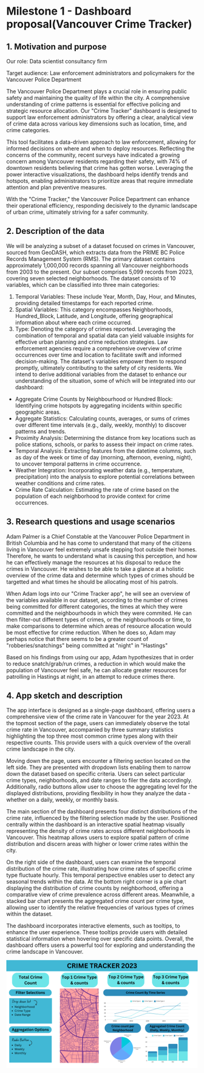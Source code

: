 # Milestone 1 - Dashboard proposal(Vancouver Crime Tracker)

## 1. Motivation and purpose
Our role: Data scientist consultancy firm

Target audience: Law enforcement administrators and policymakers for the Vancouver Police Department

 The Vancouver Police Department plays a crucial role in ensuring public safety and maintaining the quality of life within the city.  A comprehensive understanding of crime patterns is essential for effective policing and strategic resource allocation. Our "Crime Tracker" dashboard is designed to support law enforcement administrators by offering a clear, analytical view of crime data across various key dimensions such as location, time, and crime categories.

This tool facilitates a data-driven approach to law enforcement, allowing for informed decisions on where and when to deploy resources. Reflecting the concerns of the community, recent surveys have indicated a growing concern among Vancouver residents regarding their safety, with 74% of downtown residents believing that crime has gotten worse. Leveraging the power interactive visualizations, the dashboard helps identify trends and hotspots, enabling administrators to prioritize areas that require immediate attention and plan preventive measures.

With the "Crime Tracker," the Vancouver Police Department can enhance their operational efficiency, responding decisively to the dynamic landscape of urban crime, ultimately striving for a safer community.

## 2. Description of the data
We will be analyzing a subset of a dataset focused on crimes in Vancouver, sourced from GeoDASH, which extracts data from the PRIME BC Police Records Management System (RMS). The primary dataset contains approximately 1,000,000 records spanning all Vancouver neighborhoods from 2003 to the present. Our subset comprises 5,099 records from 2023, covering seven selected neighborhoods.
The dataset consists of 10 variables, which can be classified into three main categories:
1. Temporal Variables: These include Year, Month, Day, Hour, and Minutes, providing detailed timestamps for each reported crime.   
2. Spatial Variables: This category encompasses Neighborhoods, Hundred_Block, Latitude, and Longitude, offering geographical information about where each crime occurred.  
3. Type: Denoting the category of crimes reported.
Leveraging the combination of temporal and spatial data can yield valuable insights for effective urban planning and crime reduction strategies. Law enforcement agencies require a comprehensive overview of crime occurrences over time and location to facilitate swift and informed decision-making. The dataset's variables empower them to respond promptly, ultimately contributing to the safety of city residents.
We intend to derive additional variables from the dataset to enhance our understanding of the situation, some of which will be integrated into our dashboard:
- Aggregate Crime Counts by Neighbourhood or Hundred Block: Identifying crime hotspots by aggregating incidents within specific geographic areas.
- Aggregate Statistics: Calculating counts, averages, or sums of crimes over different time intervals (e.g., daily, weekly, monthly) to discover patterns and trends.
- Proximity Analysis: Determining the distance from key locations such as police stations, schools, or parks to assess their impact on crime rates.
- Temporal Analysis: Extracting features from the datetime columns, such as day of the week or time of day (morning, afternoon, evening, night), to uncover temporal patterns in crime occurrence.
- Weather Integration: Incorporating weather data (e.g., temperature, precipitation) into the analysis to explore potential correlations between weather conditions and crime rates.
- Crime Rate Calculation: Estimating the rate of crime based on the population of each neighborhood to provide context for crime occurrences.


## 3. Research questions and usage scenarios

Adam Palmer is a Chief Constable at the Vancouver Police Department in British Columbia and he has come to understand that many of the citizens living in Vancouver feel extremely unsafe stepping foot outside their homes. Therefore, he wants to understand what is causing this perception, and how he can effectively manage the resources at his disposal to reduce the crimes in Vancouver. He wishes to be able to take a glance at a holistic overview of the crime data and determine which types of crimes should be targetted and what times he should be allocating most of his patrols.

When Adam logs into our "Crime Tracker app", he will see an overview of the variables available in our dataset, according to the number of crimes being committed for different categories, the times at which they were committed and the neighbourhoods in which they were commited. He can then filter-out different types of crimes, or the neighbourhoods or time, to make comparisons to determine which areas of resource allocation would be most effective for crime reduction. When he does so, Adam may perhaps notice that there seems to be a greater count of "robberies/snatchings" being committed at "night" in "Hastings"

Based on his findings from using our app, Adam hypothesizes that in order to reduce snatch/grab/run crimes, a reduction in which would make the population of Vancouver feel safe, he can allocate greater resources for patrolling in Hastings at night, in an attempt to reduce crimes there.

## 4. App sketch and description

The app interface is designed as a single-page dashboard, offering users a comprehensive view of the crime rate in Vancouver for the year 2023. At the topmost section of the page, users can immediately observe the total crime rate in Vancouver, accompanied by three summary statistics highlighting the top three most common crime types along with their respective counts. This provide users with a quick overview of the overall crime landscape in the city.

Moving down the page, users encounter a filtering section located on the left side. They are presented with dropdown lists enabling them to narrow down the dataset based on specific criteria. Users can select particular crime types, neighborhoods, and date ranges to filer the data accordingly. Additionally, radio buttons allow user to choose the aggregating level for the displayed distributions, providing flexibility in how they analyze the data - whether on a daily, weekly, or monthly basis.

The main section of the dashboard presents four distinct distributions of the crime rate, influenced by the filtering selection made by the user. Positioned centrally within the dashboard is an interactive spatial heatmap visually representing the density of crime rates across different neighborhoods in Vancouver. This heatmap allows users to explore spatial pattern of crime distribution and discern areas with higher or lower crime rates within the city.

On the right side of the dashboard, users can examine the temporal distribution of the crime rate, illustrating how crime rates of specific crime type fluctuate hourly. This temporal perspective enables user to detect any seasonal trends within the data. At the bottom right corner is a pie chart displaying the distribution of crime counts by neighborhood, offering a comparative view of crime prevalence across different areas. Meanwhile, a stacked bar chart presents the aggregated crime count per crime type, allowing user to identify the relative frequencies of various types of crimes within the dataset.

The dashboard incorporates interactive elements, such as tooltips, to enhance the user experience. These tooltips provide users with detailed statistical information when hovering over specific data points. Overall, the dashboard offers users a powerful tool for exploring and understanding the crime landscape in Vancouver.

![Dashboard](../img/sketch.png "App Sketch")